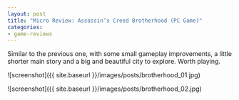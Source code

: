 ```yaml
---
layout: post
title: "Micro Review: Assassin’s Creed Brotherhood (PC Game)"
categories:
- game-reviews
---
```


Similar to the previous one, with some small gameplay improvements, a little shorter main story and a big and beautiful city to explore. Worth playing.


![screenshot]({{ site.baseurl }}/images/posts/brotherhood_01.jpg)

![screenshot]({{ site.baseurl }}/images/posts/brotherhood_02.jpg)

